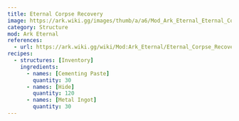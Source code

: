 ```yaml
---
title: Eternal Corpse Recovery
image: https://ark.wiki.gg/images/thumb/a/a6/Mod_Ark_Eternal_Eternal_Corpse_Recovery.png/228px-Mod_Ark_Eternal_Eternal_Corpse_Recovery.png
category: Structure
mod: Ark Eternal
references:
  - url: https://ark.wiki.gg/wiki/Mod:Ark_Eternal/Eternal_Corpse_Recovery
recipes:
  - structures: [Inventory]
    ingredients:
      - names: [Cementing Paste]
        quantity: 30
      - names: [Hide]
        quantity: 120
      - names: [Metal Ingot]
        quantity: 30
---
```

